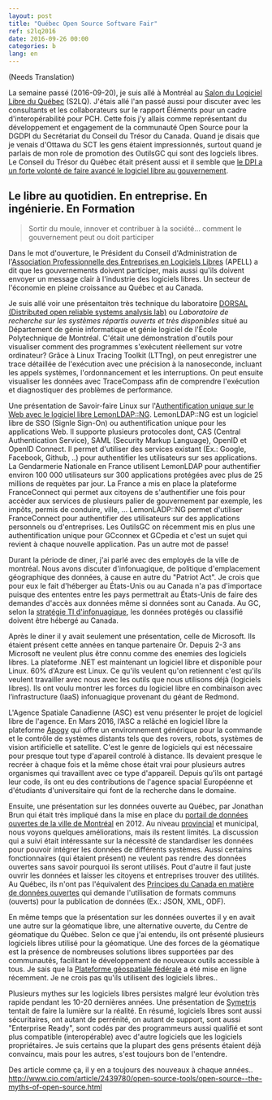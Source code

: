 ```yaml
---
layout: post
title: "Québec Open Source Software Fair"
ref: s2lq2016
date: 2016-09-26 00:00
categories: b
lang: en
---
```


(Needs Translation)

La semaine passé (2016-09-20), je suis allé à Montréal au [Salon du Logiciel Libre du Québec](https://s2lq.com/) (S2LQ). J'étais allé l'an passé aussi pour discuter avec les consultants et les collaborateurs sur le rapport Éléments pour un cadre d'interopérabilité pour PCH. Cette fois j'y allais comme représentant du développement et engagement de la communauté Open Source pour la DGDPI du Secrétariat du Conseil du Trésor du Canada. Quand je disais que je venais d'Ottawa du SCT les gens étaient impressionnés, surtout quand je parlais de mon role de promotion des OutilsGC qui sont des logciels libres. Le Conseil du Trésor du Québec était présent aussi et il semble que [le DPI a un forte volonté de faire avancé le logiciel libre au gouvernement](https://twitter.com/ericbegin/status/778244386681479168).

## Le libre au quotidien. En entreprise. En ingénierie. En Formation

> Sortir du moule, innover et contribuer à la société… comment le gouvernement peut ou doit participer

Dans le mot d'ouverture, le Président du Conseil d'Administration de l'[Association Professionnelle des Entreprises en Logiciels Libres](https://apell.ca/) (APELL) a dit que les gouvernements doivent participer, mais aussi qu'ils doivent envoyer un message clair à l'industrie des logiciels libres. Un secteur de l'économie en pleine croissance au Québec et au Canada.

Je suis allé voir une présentaiton très technique du laboratoire [DORSAL (Distributed open reliable systems analysis lab)](http://www.dorsal.polymtl.ca/) ou _Laboratoire de recherche sur les systèmes répartis ouverts et très disponibles_ situé au Département de génie informatique et génie logiciel de l'École Polytechnique de Montréal. C'était une démonstration d'outils pour visualiser comment des programmes s'exécutent réellement sur votre ordinateur? Grâce à Linux Tracing Toolkit (LTTng), on peut enregistrer une trace détaillée de l'exécution avec une précision à la nanoseconde, incluant les appels systèmes, l'ordonnancement et les interruptions. On peut ensuite visualiser les données avec TraceCompass afin de comprendre l'exécution et diagnostiquer des problèmes de performance.

Une présentation de Savoir-faire Linux sur l'[Authentification unique sur le Web avec le logiciel libre LemonLDAP::NG](http://fr.slideshare.net/coudot/s2lq-authentification-unique-sur-le-web-avec-le-logicil-libre-lemonldapng). LemonLDAP::NG est un logiciel libre de SSO (Signle Sign-On) ou authentification unique pour les applications Web. Il supporte plusieurs protocoles dont, CAS (Central Authentication Service), SAML (Security Markup Language), OpenID et OpenID Connect. Il permet d'utiliser des services existant (Ex.: Google, Facebook, Github, ..) pour authentifier les utilisateurs sur ses applications. La Gendarmerie Nationale en France utilisent LemonLDAP pour authentifier environ 100 000 utilisateurs sur 300 applications protégées avec plus de 25 millions de requètes par jour. La France a mis en place la plateforme FranceConnect qui permet aux citoyens de s'authentifier une fois pour accèder aux services de plusieurs palier de gouvernement par exemple, les impôts, permis de conduire, ville, ... LemonLADP::NG permet d'utiliser FranceConnect pour authentifier des utilisateurs sur des applications personnels ou d'entreprises. Les OutilsGC on récemment mis en plus une authentification unique pour GCconnex et GCpedia et c'est un sujet qui revient à chaque nouvelle application. Pas un autre mot de passe!

Durant la période de diner, j'ai parlé avec des employés de la ville de montréal. Nous avons discuter d'infonuagique, de politique d'emplacement géographique des données, à cause en autre du "Patriot Act". Je crois que pour eux le fait d'héberger au États-Unis ou au Canada n'a pas d'importace puisque des ententes entre les pays permettrait au États-Unis de faire des demandes d'accès aux données même si données sont au Canada. Au GC, selon la [stratégie TI d'infonuagique](http://www.tbs-sct.gc.ca/hgw-cgf/oversight-surveillance/itpm-itgp/it-ti/gcitsp-tigcps-eng.asp#toc7-2), les données protégés ou classifié doivent être hébergé au Canada.

Après le diner il y avait seulement une présentation, celle de Microsoft. Ils étaient présent cette années en tanque partenaire Or. Depuis 2-3 ans Microsoft ne veulent plus être connu comme des enemies des logiciels libres. La plateforme .NET est maintenant un logiciel libre et disponible pour Linux. 60% d'Azure est Linux. Ce qu'ils veulent qu'on retiennent c'est qu'ils veulent travailler avec nous avec les outils que nous utilisons déjà (logiciels libres). Ils ont voulu montrer les forces du logiciel libre en combinaison avec l’infrastructure (IaaS) infonuagique provenant du géant de Redmond.

L'Agence Spatiale Canadienne (ASC) est venu présenter le projet de logiciel libre de l'agence. En Mars 2016, l’ASC a relâché en logiciel libre la plateforme [Apogy](https://git.eclipse.org/c/apogy/apogy.git) qui offre un environnement générique pour la commande et le contrôle de systèmes distants tels que des rovers, robots, systèmes de vision artificielle et satellite. C'est le genre de logiciels qui est nécessaire pour presque tout type d'apareil controlé à distance. Ils devaient presque le recréer à chaque fois et la même chose était vrai pour plusieurs autres organismes qui travaillent avec ce type d'appareil. Depuis qu'ils ont partagé leur code, ils ont eu des contributions de l'agence spacial Européenne et d'étudiants d'universitaire qui font de la recherche dans le domaine.

Ensuite, une présentation sur les données ouverte au Québec, par Jonathan Brun qui était très impliqué dans la mise en place du [portail de données ouvertes de la ville de Montréal](http://donnees.ville.montreal.qc.ca/) en 2012. Au niveau [provincial](https://www.donneesquebec.ca/fr/) et municipal, nous voyons quelques améliorations, mais ils restent limités. La discussion qui a suivi était intéressante sur la nécessité de standardiser les données pour pouvoir intégrer les données de différents systèmes. Aussi certains fonctionnaires (qui étaient présent) ne veulent pas rendre des données ouvertes sans savoir pourquoi ils seront utilisés. Pout d'autre il faut juste ouvrir les données et laisser les citoyens et entreprises trouver des utilités. Au Québec, ils n'ont pas l'équivalent des [Principes du Canada en matière de données ouvertes](http://ouvert.canada.ca/fr/principes-de-donnees-ouvertes#toc4) qui demande l'utilisation de formats communs (ouverts) pour la publication de données (Ex.: JSON, XML, ODF).

En même temps que la présentation sur les données ouvertes il y en avait une autre sur la géomatique libre, une alternative ouverte, du Centre de géomatique du Québec. Selon ce que j'ai entendu, ils ont présenté plusieurs logiciels libres utilisé pour la géomatique. Une des forces de la géomatique est la présence de nombreuses solutions libres supportées par des communautés, facilitant le développement de nouveaux outils accessible à tous. Je sais que la [Plateforme géospatiale fédérale](https://gcgeo.gc.ca/) a été mise en ligne récemment. Je ne crois pas qu'ils utilisent des logiciels libres..

Plusieurs mythes sur les logiciels libres persistes malgré leur évolution très rapide pendant les 10-20 dernières années. Une présentation de [Symetris](http://www.symetris.ca/news/symetris-presents-salon-du-logiciel-libre-du-quebec-s2ql) tentait de faire la lumière sur la réalité. En résumé, logiciels libres sont aussi sécuritaires, ont autant de perrénité, on autant de support, sont aussi "Enterprise Ready", sont codés par des programmeurs aussi qualifié et sont plus compatible (interopérable) avec d'autre logiciels que les logiciels propriétaires. Je suis certains que la plupart des gens présents étaient déjà convaincu, mais pour les autres, s'est toujours bon de l'entendre.

Des article comme ça, il y en a toujours des nouveaux à chaque années..
http://www.cio.com/article/2439780/open-source-tools/open-source--the-myths-of-open-source.html
